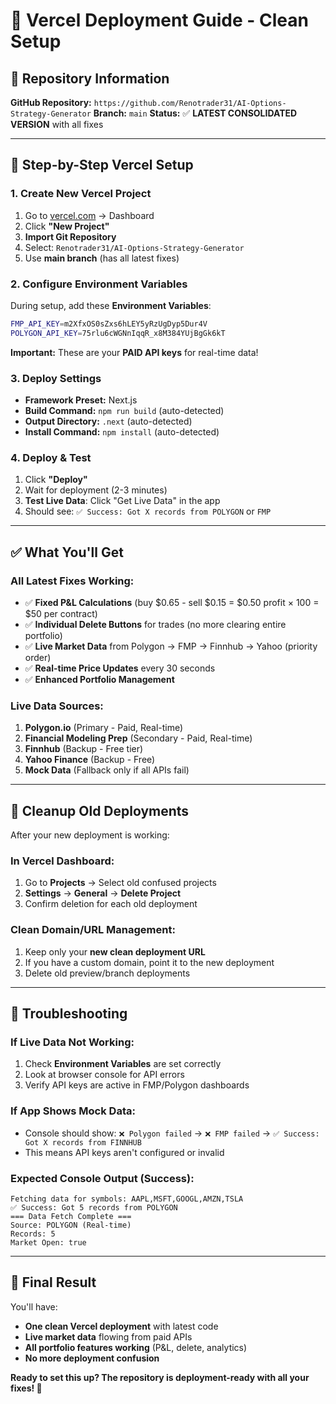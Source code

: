 # 🚀 **Vercel Deployment Guide - Clean Setup**

## 📍 **Repository Information**

**GitHub Repository:** `https://github.com/Renotrader31/AI-Options-Strategy-Generator`
**Branch:** `main` 
**Status:** ✅ **LATEST CONSOLIDATED VERSION** with all fixes

---

## 🎯 **Step-by-Step Vercel Setup**

### 1. **Create New Vercel Project**
1. Go to [vercel.com](https://vercel.com) → Dashboard
2. Click **"New Project"**
3. **Import Git Repository**
4. Select: `Renotrader31/AI-Options-Strategy-Generator`
5. Use **main branch** (has all latest fixes)

### 2. **Configure Environment Variables**
During setup, add these **Environment Variables**:

```bash
FMP_API_KEY=m2XfxOS0sZxs6hLEY5yRzUgDyp5Dur4V
POLYGON_API_KEY=75rlu6cWGNnIqqR_x8M384YUjBgGk6kT
```

**Important:** These are your **PAID API keys** for real-time data!

### 3. **Deploy Settings**
- **Framework Preset:** Next.js
- **Build Command:** `npm run build` (auto-detected)
- **Output Directory:** `.next` (auto-detected)
- **Install Command:** `npm install` (auto-detected)

### 4. **Deploy & Test**
1. Click **"Deploy"**
2. Wait for deployment (2-3 minutes)
3. **Test Live Data**: Click "Get Live Data" in the app
4. Should see: `✅ Success: Got X records from POLYGON` or `FMP`

---

## ✅ **What You'll Get**

### **All Latest Fixes Working:**
- ✅ **Fixed P&L Calculations** (buy $0.65 - sell $0.15 = $0.50 profit × 100 = $50 per contract)
- ✅ **Individual Delete Buttons** for trades (no more clearing entire portfolio)
- ✅ **Live Market Data** from Polygon → FMP → Finnhub → Yahoo (priority order)
- ✅ **Real-time Price Updates** every 30 seconds
- ✅ **Enhanced Portfolio Management**

### **Live Data Sources:**
1. **Polygon.io** (Primary - Paid, Real-time)
2. **Financial Modeling Prep** (Secondary - Paid, Real-time)  
3. **Finnhub** (Backup - Free tier)
4. **Yahoo Finance** (Backup - Free)
5. **Mock Data** (Fallback only if all APIs fail)

---

## 🧹 **Cleanup Old Deployments**

After your new deployment is working:

### **In Vercel Dashboard:**
1. Go to **Projects** → Select old confused projects
2. **Settings** → **General** → **Delete Project**
3. Confirm deletion for each old deployment

### **Clean Domain/URL Management:**
1. Keep only your **new clean deployment URL**
2. If you have a custom domain, point it to the new deployment
3. Delete old preview/branch deployments

---

## 🔧 **Troubleshooting**

### **If Live Data Not Working:**
1. Check **Environment Variables** are set correctly
2. Look at browser console for API errors
3. Verify API keys are active in FMP/Polygon dashboards

### **If App Shows Mock Data:**
- Console should show: `❌ Polygon failed` → `❌ FMP failed` → `✅ Success: Got X records from FINNHUB`
- This means API keys aren't configured or invalid

### **Expected Console Output (Success):**
```
Fetching data for symbols: AAPL,MSFT,GOOGL,AMZN,TSLA
✅ Success: Got 5 records from POLYGON
=== Data Fetch Complete ===
Source: POLYGON (Real-time)
Records: 5
Market Open: true
```

---

## 🎉 **Final Result**

You'll have:
- **One clean Vercel deployment** with latest code
- **Live market data** flowing from paid APIs  
- **All portfolio features working** (P&L, delete, analytics)
- **No more deployment confusion**

**Ready to set this up? The repository is deployment-ready with all your fixes! 🚀**